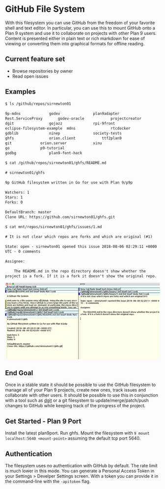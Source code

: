 # GitHub File System

With this filesystem you can use GitHub from the freedom of your favorite shell and text editor.
In particular, you can use this to mount GitHub onto a Plan 9 system and use it to collaborate
on projects with other Plan 9 users. Content is presented either in plain text or rich markdown
for ease of viewing or converting them into graphical formats for offline reading.

## Current feature set
* Browse repositories by owner
* Read open issues

## Examples

```
$ ls /github/repos/sirnewton01

9p-mdns				godev				plan9adapter
Rest.ServiceProxy		godev-oracle			projectcreator
dgit				gojazz				rpi-9front
eclipse-filesystem-example	mdns				rtcdocker
gdblib				ninep				society-tests
ghfs				orion.client			ttf2plan9
git				orion.server			xinu
go				p9-tutorial
godbg				plan9-font-hack

$ cat /github/repos/sirnewton01/ghfs/README.md

# sirnewton01/ghfs 

9p GitHub filesystem written in Go for use with Plan 9/p9p

Watchers: 1
Stars: 1
Forks: 0

DefaultBranch: master
Clone URL: https://github.com/sirnewton01/ghfs.git

$ cat mnt/repos/sirnewton01/ghfs/issues/1.md

# It is not clear which repos are forks and which are original (#1)

State: open - sirnewton01 opened this issue 2018-08-06 02:29:11 +0000 UTC - 0 comments

Assignee: 

    The README.md in the repo directory doesn't show whether the project is a fork. If it is a fork it doesn't show the original repo.

```

![acme-screenshot](docs/screenshot-acme.png)

## End Goal
Once in a stable state it should be possible to use the GitHub filesystem to manage all of
your Plan 9 projects, create new ones, track issues and collaborate with other users. It
should be possible to use this in conjunction with a tool such as [dgit](https://github.com/driusan/dgit)
or a git filesystem to update/merge/patch/push changes to GitHub while keeping track
of the progress of the project.

## Get Started - Plan 9 Port
Install the latest plan9port. Run ghfs. Mount the filesystem with ```9 mount localhost:5640 <mount-point>```
assuming the default tcp port 5640.

## Authentication
The filesystem uses no authentication with GitHub by default. The rate limit is much lower in this mode.
You can generate a Personal Access Token in your Settings > Develper Settings screen. With a token you
can provide it in the command-line with the ```-apitoken``` flag.

